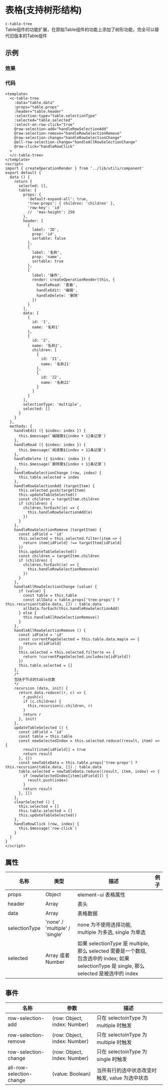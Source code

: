 # 表格(支持树形结构)  
`c-table-tree`  
Table组件的功能扩展，在原始Table组件的功能上添加了树形功能，完全可以替代旧版本的Table组件

## 示例  

### 效果

<Demo>
  <TableTreeDemo />
</Demo>

### 代码  
```vue
<template>
  <c-table-tree
    :data="table.data"
    :props="table.props"
    :header="table.header"
    :selection-type="table.selectionType"
    :selected="table.selected"
    :select-on-row-click="true"
    @row-selection-add="handleRowSelectionAdd"
    @row-selection-remove="handleRowSelectionRemove"
    @row-selection-change="handleRowSelectionChange"
    @all-row-selection-change="handleAllRowSelectionChange"
    @row-click="handleRowClick"
  >
  </c-table-tree>
</template>
<script>
import { createOperationRender } from '../lib/utils/component'
export default {
  data () {
    return {
      selected: [],
      table: {
        props: {
          'default-expand-all': true,
          'tree-props': { children: 'children' },
          'row-key': 'id'
          //  'max-height': 250
        },
        header: [
          {
            label: 'ID',
            prop: 'id',
            sortable: false
          },
          {
            label: '名称',
            prop: 'name',
            sortable: true
          },
          {
            label: '操作',
            render: createOperationRender(this, {
              handleRead: '查看',
              handleEdit: '编辑',
              handleDelete: '删除'
            })
          }
        ],
        data: [
          {
            id: '1',
            name: '名称1'
          },
          {
            id: '2',
            name: '名称2',
            children: [
              {
                id: '21',
                name: '名称21'
              },
              {
                id: '22',
                name: '名称22'
              }
            ]
          }
        ],
        selectionType: 'multiple',
        selected: []
      }
    }
  },
  methods: {
    handleEdit ({ $index: index }) {
      this.$message(`编辑第${index + 1}条记录`)
    },
    handleRead ({ $index: index }) {
      this.$message(`阅读第${index + 1}条记录`)
    },
    handleDelete ({ $index: index }) {
      this.$message(`删除第${index + 1}条记录`)
    },
    handleRowSelectionChange (row, index) {
      this.table.selected = index
    },
    handleRowSelectionAdd (targetItem) {
      this.selected.push(targetItem)
      this.updateTableSelected()
      const children = targetItem.children
      if (children) {
        children.forEach((e) => {
          this.handleRowSelectionAdd(e)
        })
      }
    },
    handleRowSelectionRemove (targetItem) {
      const idField = 'id'
      this.selected = this.selected.filter(item => {
        return item[idField] !== targetItem[idField]
      })
      this.updateTableSelected()
      const children = targetItem.children
      if (children) {
        children.forEach((e) => {
          this.handleRowSelectionRemove(e)
        })
      }
    },
    handleAllRowSelectionChange (value) {
      if (value) {
        const table = this.table
        const allData = table.props['tree-props'] ? this.recursion(table.data, []) : table.data
        allData.forEach(this.handleRowSelectionAdd)
      } else {
        this.handleAllRowSelectionRemove()
      }
    },
    handleAllRowSelectionRemove () {
      const idField = 'id'
      const currentPageSelected = this.table.data.map(e => {
        return e[idField]
      })
      this.selected = this.selected.filter(e => {
        return !currentPageSelected.includes(e[idField])
      })
      this.table.selected = []
    },
    /*
    包括子节点的table总数
    */
    recursion (data, init) {
      return data.reduce((r, c) => {
        r.push(c)
        if (c.children) {
          this.recursion(c.children, r)
        }
        return r
      }, init)
    },
    updateTableSelected () {
      const idField = 'id'
      const table = this.table
      const newSelectedIndex = this.selected.reduce((result, item) => {
        result[item[idField]] = true
        return result
      }, {})
      const newTableData = this.table.props['tree-props'] ? this.recursion(table.data, []) : table.data
      table.selected = newTableData.reduce((result, item, index) => {
        if (newSelectedIndex[item[idField]]) {
          result.push(index)
        }
        return result
      }, [])
    },
    clearSelected () {
      this.selected = []
      this.table.selected = []
      this.updateTableSelected()
    },
    handleRowClick (row, index) {
      this.$message(`row-click`)
    }
  }
}
</script>

```


## 属性  
| 名称 | 类型 | 描述 | 例子 |  
| ---- | ---- | ---- | ---- |
| props | Object | element-ui 表格属性 | |
| header | Array | 表头 | | 
| data | Array | 表格数据 | |  
| selectionType | 'none' / 'multiple' / 'single' |  none 为不使用选择功能, multiple 为多选, single 为单选| |
| selected | Array 或者 Number | 如果 selectionType 是 multiple, 那么 selected 需要是一个数组,  包含选中的 index; 如果 selectionType 是 single, 那么 selected 是被选中的 index | |  

## 事件  
| 名称 | 参数 | 描述 |  
| ---- | ---- | ---- |  
| row-selection-add | (row: Object, index: Number) | 只在 selectoinType 为 multiple 时触发 |  
| row-selection-remove | (row: Object, index: Number) | 只在 selectoinType 为 multiple 时触发 |  
| row-selection-change | (row: Object, index: Number) | 只在 selectoinType 为 single 时触发 |  
| all-row-selection-change | (value: Boolean) | 当所有行的选中状态改变时触发, value 为选中状态 |  

<Comment />